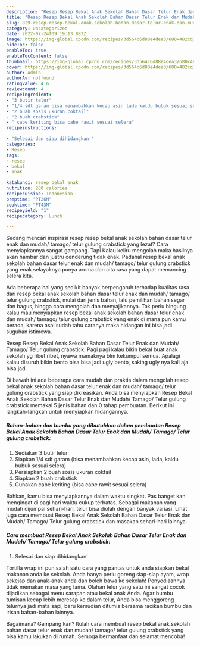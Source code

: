 ```yaml
---
description: "Resep Resep Bekal Anak Sekolah Bahan Dasar Telur Enak dan Mudah/ Tamago/ Telur gulung crabstick yang Enak"
title: "Resep Resep Bekal Anak Sekolah Bahan Dasar Telur Enak dan Mudah/ Tamago/ Telur gulung crabstick yang Enak"
slug: 829-resep-resep-bekal-anak-sekolah-bahan-dasar-telur-enak-dan-mudah-tamago-telur-gulung-crabstick-yang-enak
category: Uncategorized
date: 2022-07-24T09:19:13.882Z
image: https://img-global.cpcdn.com/recipes/3d564c6d88e4dea3/680x482cq70/resep-bekal-anak-sekolah-bahan-dasar-telur-enak-dan-mudah-tamago-telur-gulung-crabstick-foto-resep-utama.jpg
hideToc: false
enableToc: true
enableTocContent: false
thumbnail: https://img-global.cpcdn.com/recipes/3d564c6d88e4dea3/680x482cq70/resep-bekal-anak-sekolah-bahan-dasar-telur-enak-dan-mudah-tamago-telur-gulung-crabstick-foto-resep-utama.jpg
cover: https://img-global.cpcdn.com/recipes/3d564c6d88e4dea3/680x482cq70/resep-bekal-anak-sekolah-bahan-dasar-telur-enak-dan-mudah-tamago-telur-gulung-crabstick-foto-resep-utama.jpg
author: Admin
authorAv: notfound
ratingvalue: 4.6
reviewcount: 4
recipeingredient:
- "3 butir telur"
- "1/4 sdt garam bisa menambahkan kecap asin lada kaldu bubuk sesuai selera"
- "2 buah sosis ukuran coktail"
- "2 buah crabstick"
- " cabe keriting bisa cabe rawit sesuai selera"
recipeinstructions:

- "Selesai dan siap dihidangkan!"
categories:
- Resep
tags:
- resep
- bekal
- anak

katakunci: resep bekal anak 
nutrition: 280 calories
recipecuisine: Indonesian
preptime: "PT26M"
cooktime: "PT43M"
recipeyield: "1"
recipecategory: Lunch

---
```



Sedang mencari inspirasi resep resep bekal anak sekolah bahan dasar telur enak dan mudah/ tamago/ telur gulung crabstick yang lezat? Cara menyiapkannya sangat gampang. Tapi Kalau keliru mengolah maka hasilnya akan hambar dan justru cenderung tidak enak. Padahal resep bekal anak sekolah bahan dasar telur enak dan mudah/ tamago/ telur gulung crabstick yang enak selayaknya punya aroma dan cita rasa yang dapat memancing selera kita.


Ada beberapa hal yang sedikit banyak berpengaruh terhadap kualitas rasa dari resep bekal anak sekolah bahan dasar telur enak dan mudah/ tamago/ telur gulung crabstick, mulai dari jenis bahan, lalu pemilihan bahan segar dan bagus, hingga cara mengolah dan menyajikannya. Tak perlu bingung kalau mau menyiapkan resep bekal anak sekolah bahan dasar telur enak dan mudah/ tamago/ telur gulung crabstick yang enak di mana pun kamu berada, karena asal sudah tahu caranya maka hidangan ini bisa jadi suguhan istimewa.

Resep Resep Bekal Anak Sekolah Bahan Dasar Telur Enak dan Mudah/ Tamago/ Telur gulung crabstick. Pagi pagi kalau bikin bekal buat anak sekolah yg ribet ribet, nyawa mamaknya blm kekumpul semua. Apalagi kalau disuruh bikin bento bisa bisa jadi ugly bento, saking ugly nya kali aja bisa jadi.


Di bawah ini ada beberapa cara mudah dan praktis dalam mengolah resep bekal anak sekolah bahan dasar telur enak dan mudah/ tamago/ telur gulung crabstick yang siap dikreasikan. Anda bisa menyiapkan Resep Bekal Anak Sekolah Bahan Dasar Telur Enak dan Mudah/ Tamago/ Telur gulung crabstick memakai 5 jenis bahan dan 0 tahap pembuatan. Berikut ini langkah-langkah untuk menyiapkan hidangannya.

<!--inarticleads1-->

##### Bahan-bahan dan bumbu yang dibutuhkan dalam pembuatan Resep Bekal Anak Sekolah Bahan Dasar Telur Enak dan Mudah/ Tamago/ Telur gulung crabstick:

1. Sediakan 3 butir telur
1. Siapkan 1/4 sdt garam (bisa menambahkan kecap asin, lada, kaldu bubuk sesuai selera)
1. Persiapkan 2 buah sosis ukuran coktail
1. Siapkan 2 buah crabstick
1. Gunakan  cabe keriting (bisa cabe rawit sesuai selera)


Bahkan, kamu bisa menyiapkannya dalam waktu singkat. Pas banget kan mengingat di pagi hari waktu cukup terbatas. Sebagai makanan yang mudah dijumpai sehari-hari, telur bisa diolah dengan banyak variasi. Lihat juga cara membuat Resep Bekal Anak Sekolah Bahan Dasar Telur Enak dan Mudah/ Tamago/ Telur gulung crabstick dan masakan sehari-hari lainnya. 

<!--inarticleads2-->

##### Cara membuat Resep Bekal Anak Sekolah Bahan Dasar Telur Enak dan Mudah/ Tamago/ Telur gulung crabstick:


1. Selesai dan siap dihidangkan!

Tortilla wrap ini pun salah satu cara yang pantas untuk anda siapkan bekal makanan anda ke sekolah. Anda hanya perlu goreng siap-siap ayam, wrap sekejap dan anak-anak anda dah boleh bawa ke sekolah! Penyediaannya tidak memakan masa yang lama. Olahan telur yang satu ini sangat cocok dijadikan sebagai menu sarapan atau bekal anak Anda. Agar bumbu tumisan kecap lebih meresap ke dalam telur, Anda bisa menggoreng telurnya jadi mata sapi, baru kemudian ditumis bersama racikan bumbu dan irisan bahan-bahan lainnya. 

Bagaimana? Gampang kan? Itulah cara membuat resep bekal anak sekolah bahan dasar telur enak dan mudah/ tamago/ telur gulung crabstick yang bisa kamu lakukan di rumah. Semoga bermanfaat dan selamat mencoba!
